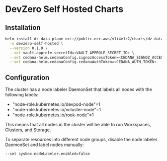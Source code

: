 # DevZero Self Hosted Charts

## Installation

```bash
helm install dz-data-plane oci://public.ecr.aws/v1i4e1r2/charts/dz-data-plane \
  -n devzero-self-hosted \
  --version 0.1.0 \
  --set vault.approle.secretId=<VAULT_APPROLE_SECRET_ID> \
  --set cedana-helm.cedanaConfig.signozAccessToken=<CEDANA_SIGNOZ_ACCESS_TOKEN> \
  --set cedana-helm.cedanaConfig.cedanaAuthToken=<CEDANA_AUTH_TOKEN>
```

## Configuration

The cluster has a node labeler DaemonSet that labels all nodes with the following labels:

- "node-role.kubernetes.io/devpod-node"=1
- "node-role.kubernetes.io/vcluster-node"=1
- "node-role.kubernetes.io/rook-node"=1

This means that all nodes in the cluster will be able to run Workspaces, Clusters, and Storage.

To separate resources into different node groups, disable the node labeler DaemonSet and label nodes manually:

```bash
--set sysbox.nodeLabeler.enabled=false
```